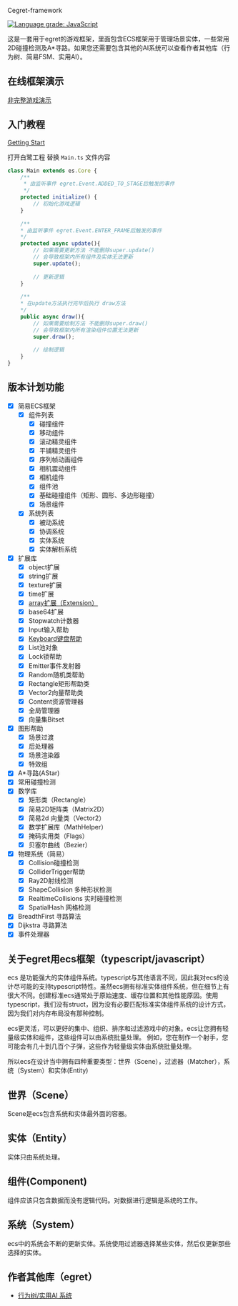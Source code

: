 Cegret-framework


[![Language grade: JavaScript](https://img.shields.io/lgtm/grade/javascript/g/esengine/egret-framework.svg?logo=lgtm&logoWidth=18)](https://lgtm.com/projects/g/esengine/egret-framework/context:javascript)

这是一套用于egret的游戏框架，里面包含ECS框架用于管理场景实体，一些常用2D碰撞检测及A*寻路。如果您还需要包含其他的AI系统可以查看作者其他库（行为树、简易FSM、实用AI）。

## 在线框架演示

[非完整游戏演示](http://www.hyuan.org/samples)

## 入门教程

[Getting Start](https://github.com/esengine/egret-framework/wiki/Getting-Start)

打开白鹭工程 替换 `Main.ts` 文件内容

```ts
class Main extends es.Core {
    /** 
     * 由监听事件 egret.Event.ADDED_TO_STAGE后触发的事件
     */
    protected initialize() {
        // 初始化游戏逻辑
    }
    
    /**
    * 由监听事件 egret.Event.ENTER_FRAME后触发的事件
    */
    protected async update(){
        // 如果需要更新方法 不能删除super.update()
        // 会导致框架内所有组件及实体无法更新
        super.update();
        
        // 更新逻辑
    }
    
    /**
    * 在update方法执行完毕后执行 draw方法
    */
    public async draw(){
        // 如果需要绘制方法 不能删除super.draw()
        // 会导致框架内所有渲染组件位置无法更新
        super.draw();
        
        // 绘制逻辑
    }
}
```



## 版本计划功能

- [x] 简易ECS框架
  - [x] 组件列表
    - [x] 碰撞组件
    - [x] 移动组件
    - [x] 滚动精灵组件
    - [x] 平铺精灵组件
    - [x] 序列帧动画组件
    - [x] 相机震动组件
    - [x] 相机组件
    - [x] 组件池
    - [x] 基础碰撞组件（矩形、圆形、多边形碰撞）
    - [x] 场景组件
  - [x] 系统列表
    - [x] 被动系统
    - [x] 协调系统
    - [x] 实体系统
    - [x] 实体解析系统
- [x] 扩展库
  - [x] object扩展
  - [x] string扩展
  - [x] texture扩展
  - [x] time扩展
  - [x] [array扩展（Extension）](https://github.com/esengine/egret-framework/wiki/Array-%E6%89%A9%E5%B1%95%E8%AF%B4%E6%98%8E)
  - [x] base64扩展
  - [x] Stopwatch计数器
  - [x] Input输入帮助
  - [x] [Keyboard键盘帮助](https://github.com/esengine/egret-framework/wiki/KeyboardUtils-%E9%94%AE%E7%9B%98%E5%B8%AE%E5%8A%A9)
  - [x] List池对象
  - [x] Lock锁帮助
  - [x] Emitter事件发射器
  - [x] Random随机类帮助
  - [x] Rectangle矩形帮助类
  - [x] Vector2向量帮助类
  - [x] Content资源管理器
  - [x] 全局管理器
  - [x] 向量集Bitset
- [x] 图形帮助
  - [x] 场景过渡
  - [x] 后处理器
  - [x] 场景渲染器
  - [x] 特效组
- [x] A*寻路(AStar)
- [x] 常用碰撞检测
- [x] 数学库
  - [x] 矩形类（Rectangle）
  - [x] 简易2D矩阵类（Matrix2D）
  - [x] 简易2d 向量类（Vector2）
  - [x] 数学扩展库（MathHelper）
  - [x] 掩码实用类（Flags）
  - [x] 贝塞尔曲线（Bezier）
- [x] 物理系统（简易）
  - [x] Collision碰撞检测
  - [x] ColliderTrigger帮助
  - [x] Ray2D射线检测
  - [x] ShapeCollision 多种形状检测
  - [x] RealtimeCollisions 实时碰撞检测
  - [x] SpatialHash 网格检测
- [x] BreadthFirst 寻路算法
- [x] Dijkstra 寻路算法
- [x] 事件处理器

## 关于egret用ecs框架（typescript/javascript）
ecs 是功能强大的实体组件系统。typescript与其他语言不同，因此我对ecs的设计尽可能的支持typescript特性。虽然ecs拥有标准实体组件系统，但在细节上有很大不同。创建标准ecs通常处于原始速度、缓存位置和其他性能原因。使用typescript，我们没有struct，因为没有必要匹配标准实体组件系统的设计方式，因为我们对内存布局没有那种控制。

ecs更灵活，可以更好的集中、组织、排序和过滤游戏中的对象。ecs让您拥有轻量级实体和组件，这些组件可以由系统批量处理。
例如，您在制作一个射手，您可能会有几十到几百个子弹，这些作为轻量级实体由系统批量处理。

所以ecs在设计当中拥有四种重要类型：世界（Scene），过滤器（Matcher），系统（System）和实体(Entity)

## 世界（Scene）
Scene是ecs包含系统和实体最外面的容器。

## 实体（Entity）
实体只由系统处理。

## 组件(Component)
组件应该只包含数据而没有逻辑代码。对数据进行逻辑是系统的工作。

## 系统（System）
ecs中的系统会不断的更新实体。系统使用过滤器选择某些实体，然后仅更新那些选择的实体。

## 作者其他库（egret）

- [行为树/实用AI 系统](https://github.com/esengine/egret-BehaviourTree-ai)

